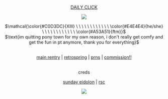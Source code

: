 <div align="center">
  
[DAILY CLICK](https://arab.org/click-to-help/) </div>
</p>


<p align="center">
 <img src="https://media.discordapp.net/attachments/1188404571798781983/1235936336075030569/ezgif-6-27a42f5dce.gif?ex=66362ee9&is=6634dd69&hm=5c9c51ccd4e3bd4467dc126e994045aba3a0ee7a6de5a42bef868a75b7498155&=&width=498&height=498" />
</p>

<p align="center">
$\mathcal{\color{#C0D3DC}{XIII} \ \ \ \ \ \ \ \ \ \ \ \ \color{#E4E4E4}{he/she} \ \ \ \ \ \ \ \ \ \ \ \ \color{#A53A51}{ftm}}$ <br>
$\text{im quitting pony town for my own reason, i don't really get comfy and get the fun in pt anymore, thank you for everything}$
</p>

<div align="center"> 

 <br> [main rentry](https://rentry.co/the-bloodhound) | [retrospring](https://retrospring.net/@DTH13) | [prns](https://en.pronouns.page/@russian.roulette) | [commission!!](https://xii13.carrd.co/) </div>
</p>

<div align="center"> 
<br> creds
  
  [sunday eidolon](https://x.com/chioryaboutique/status/1779522986053099577) | [rsc](https://rentry.co/ulzzang) </div>
</p>


<p align="center">
 <img src="https://files.catbox.moe/rp3w5k.png" />
</p>
